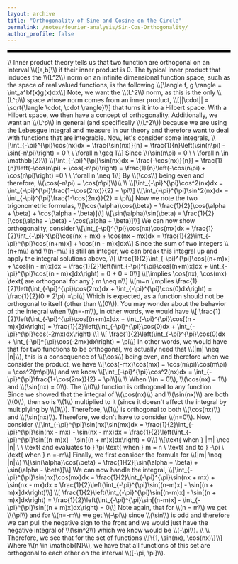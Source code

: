 ```yaml
---
layout: archive
title: "Orthogonality of Sine and Cosine on the Circle"
permalink: /notes/fourier-analysis/Sin-Cos-Orthogonality/
author_profile: false
--- 
```

<hr style="border: 2px solid black;">
\\
Inner product theory tells us that two function are orthogonal on an interval \\([a,b]\\) if their inner product is 0. The typical inner product that induces the \\(L^2\\) norm on an infinite dimensional function space, such as the space of real valued functions, is the following
\\[\langle f, g \rangle = \int_a^bf(x)g(x)dx\\]
Note, we want the \\(L^2\\) norm, as this is the only \\(L^p\\) space whose norm comes from an inner product, 
\\[||\cdot|| = \sqrt{\langle \cdot, \cdot \rangle}\\]
that turns it into a Hilbert space. With a Hilbert space, we then have a concept of orthogonality. Additionally, we want an \\(L^p\\) in general (and specifically \\(L^2\\)) because we are using the Lebesgue integral and measure in our theory and therefore want to deal with functions that are integrable. Now, let's consider some integrals,
\\[\int_{-\pi}^{\pi}\cos(nx)dx = \frac{\sin(nx)}{n} = \frac{1}{n}\left(\sin(n\pi) - \sin(-n\pi)\right) = 0 \ \ \forall n \geq 1\\]
Since \\(\sin(n\pi) = 0 \ \ \forall n \in \mathbb{Z}\\)
\\[\int_{-\pi}^{\pi}\sin(nx)dx = \frac{-\cos(nx)}{n}] = \frac{1}{n}\left(-\cos(n\pi) + \cos(-n\pi)\right) = \frac{1}{n}\left(-\cos(n\pi) + \cos(n\pi)\right) =0 \ \ \forall n \neq 1\\]
By \\(\cos\\) being even and therefore, \\(\cos(-n\pi) = \cos(n\pi)\\)\\
\\
\\[\int_{-\pi}^{\pi}\cos^2(nx)dx = \int_{-\pi}^{\pi}\frac{1+\cos(2nx)}{2} = \pi\\]
\\[\int_{-\pi}^{\pi}\sin^2(nx)dx = \int_{-\pi}^{\pi}\frac{1-\cos(2nx)}{2} = \pi\\]
Now we note the two trigonometric formulas,
\\[\cos(\alpha)\cos(\beta) = \frac{1}{2}[\cos(\alpha + \beta) + \cos(\alpha - \beta)]\\]
\\[\sin(\alpha)\sin(\beta) = \frac{1}{2}[\cos(\alpha - \beta) - \cos(\alpha + \beta)]\\]
We can now show orthogonality, consider
\\[\int_{-\pi}^{\pi}\cos(nx)\cos(mx)dx = \frac{1}{2}\int_{-\pi}^{\pi}\cos(nx + mx) + \cos(nx - mx)dx =  \frac{1}{2}\int_{-\pi}^{\pi}\cos[(n+m)x] + \cos[(n - m)x]dx\\]
Since the sum of two integers \\(n+m\\) and \\(n-m\\) is still an integer, we can break this integral up and apply the integral solutions above,
\\[ \frac{1}{2}\int_{-\pi}^{\pi}\cos[(n+m)x] + \cos[(n - m)x]dx =  \frac{1}{2}\left(\int_{-\pi}^{\pi}\cos[(n+m)x]dx + \int_{-\pi}^{\pi}\cos[(n - m)x]dx\right) = 0 + 0 = 0\\]
\\[\implies \cos(nx), \cos(mx) \text{ are orthogonal for any } m \neq n\\]
\\[m=n \implies \frac{1}{2}\left(\int_{-\pi}^{\pi}\cos(2nx)dx + \int_{-\pi}^{\pi}\cos(0)dx\right) = \frac{1}{2}(0 + 2\pi) =\pi\\]
Which is expected, as a function should not be orthogonal to itself (other than \\(0\\)). You may wonder about the behavior of the integral when \\(n=-m\\), in other words, we would have
\\[ \frac{1}{2}\left(\int_{-\pi}^{\pi}\cos[(n+m)x]dx + \int_{-\pi}^{\pi}\cos[(n - m)x]dx\right) =  \frac{1}{2}\left(\int_{-\pi}^{\pi}\cos(0)dx + \int_{-\pi}^{\pi}\cos(-2mx)dx\right) \\]
\\[ \frac{1}{2}\left(\int_{-\pi}^{\pi}\cos(0)dx + \int_{-\pi}^{\pi}\cos(-2mx)dx\right) = \pi\\]
In other words, we would have that for two functions to be orthogonal, we actually need that \\(|m| \neq |n|\\), this is a consequence of \\(\cos\\) being even, and therefore when we consider the product, we have
\\[\cos(-mx)\cos(mx) = \cos(m\pi)\cos(m\pi) = \cos^2(m\pi)\\]
and we know
\\[\int_{-\pi}^{\pi}\cos^2(nx)dx = \int_{-\pi}^{\pi}\frac{1+\cos(2nx)}{2} = \pi\\]\\
\\
When \\(n = 0\\), \\(\cos(nx) = 1\\) and \\(\sin(nx) = 0\\). The \\(0\\) function is orthogonal to any function. Since we showed that the integral of \\(\cos(nx)\\) and \\(\sin(nx)\\) are both \\(0\\), then so is \\(1\\) multiplied to it (since it doesn't affect the integral by multiplying by \\(1\\)). Therefore, \\(1\\) is orthogonal to both \\(\cos(nx)\\) and \\(\sin(nx)\\). Therefore, we don't have to consider \\(n=0\\). Now, consider
\\[\int_{-\pi}^{\pi}\sin(nx)\sin(mx)dx = \frac{1}{2}\int_{-\pi}^{\pi}\sin(nx - mx) - \sin(nx - mx)dx =  \frac{1}{2}\left(\int_{-\pi}^{\pi}\sin[(n-m)x] - \sin[(n + m)x]dx\right) = 0\\]
\\[\text{ when } |m| \neq |n| \ \ \text{ and evaluates to } \pi \text{ when } m = n \ \text{ and to } -\pi \ \text{ when } n =-m\\]
Finally, we first consider the formula for \\(|m| \neq |n|\\)
\\[\sin(\alpha)\cos(\beta) = \frac{1}{2}[\sin(\alpha + \beta) + \sin(\alpha - \beta)]\\]
We can now handle the integral,
\\[\int_{-\pi}^{\pi}\sin(nx)\cos(mx)dx = \frac{1}{2}\int_{-\pi}^{\pi}\sin(nx + mx) + \sin(nx - mx)dx =  \frac{1}{2}\left(\int_{-\pi}^{\pi}\sin[(n-m)x] - \sin[(n + m)x]dx\right)\\]
\\[  \frac{1}{2}\left(\int_{-\pi}^{\pi}\sin[(n-m)x] - \sin[(n + m)x]dx\right)  =   \frac{1}{2}\left(\int_{-\pi}^{\pi}\sin[(n-m)x] - \int_{-\pi}^{\pi}\sin[(n + m)x]dx\right) = 0\\]
Note again, that for \\(n = m\\) we get \\(\pi\\) and for \\(n=-m\\) we get \\(-\pi\\) since \\(\sin\\) is odd and therefore we can pull the negative sign to the front and we would just have the negative integral of \\(\sin^2\\) which we know would be \\(-\pi\\). \\ 
\\
Therefore, we see that for the set of functions
\\[\{1, \sin(nx), \cos(nx)\}\\]
Where \\(n \in \mathbb{N}\\), we have that all functions of this set are orthogonal to each other on the interval \\([-\pi, \pi]\\).
